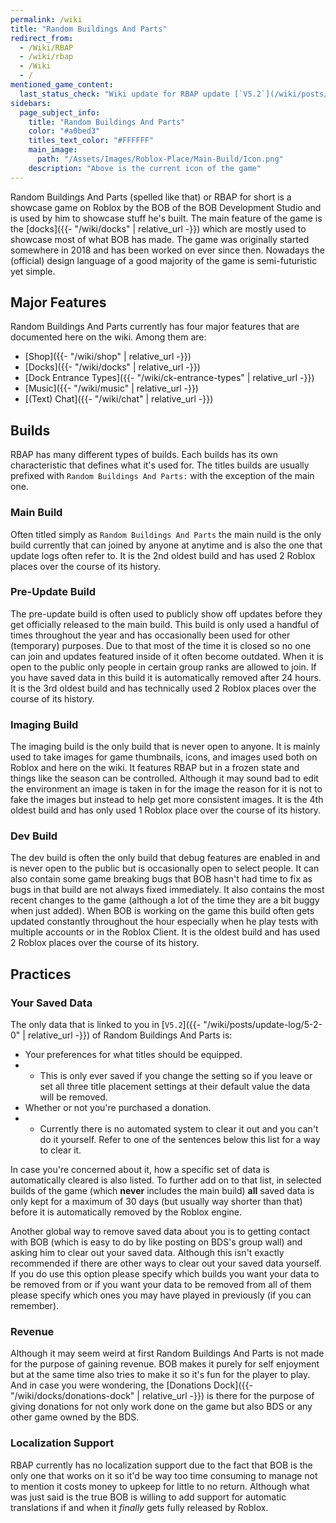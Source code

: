 ```yaml
---
permalink: /wiki
title: "Random Buildings And Parts"
redirect_from:
  - /Wiki/RBAP
  - /wiki/rbap
  - /Wiki
  - /
mentioned_game_content:
  last_status_check: "Wiki update for RBAP update [`V5.2`](/wiki/posts/update-log/5-2-0)"
sidebars:
  page_subject_info:
    title: "Random Buildings And Parts"
    color: "#a0bed3"
    titles_text_color: "#FFFFFF"
    main_image:
      path: "/Assets/Images/Roblox-Place/Main-Build/Icon.png"
    description: "Above is the current icon of the game"
---
```


Random Buildings And Parts (spelled like that) or RBAP for short is a showcase game on Roblox by the BOB of the BOB Development Studio and is used by him to showcase stuff he's built. The main feature of the game is the [docks]({{- "/wiki/docks" | relative_url -}}) which are mostly used to showcase most of what BOB has made. The game was originally started somewhere in 2018 and has been worked on ever since then. Nowadays the (official) design language of a good majority of the game is semi-futuristic yet simple.

## Major Features

Random Buildings And Parts currently has four major features that are documented here on the wiki. Among them are:

* [Shop]({{- "/wiki/shop" | relative_url -}})
* [Docks]({{- "/wiki/docks" | relative_url -}})
* [Dock Entrance Types]({{- "/wiki/ck-entrance-types" | relative_url -}})
* [Music]({{- "/wiki/music" | relative_url -}})
* [(Text) Chat]({{- "/wiki/chat" | relative_url -}})

## Builds

RBAP has many different types of builds. Each builds has its own characteristic that defines what it's used for. The titles builds are usually prefixed with `Random Buildings And Parts:` with the exception of the main one.

### Main Build

Often titled simply as `Random Buildings And Parts` the main nuild is the only build currently that can joined by anyone at anytime and is also the one that update logs often refer to. It is the 2nd oldest build and has used 2 Roblox places over the course of its history.

### Pre-Update Build

The pre-update build is often used to publicly show off updates before they get officially released to the main build. This build is only used a handful of times throughout the year and has occasionally been used for other (temporary) purposes. Due to that most of the time it is closed so no one can join and updates featured inside of it often become outdated. When it is open to the public only people in certain group ranks are allowed to join. If you have saved data in this build it is automatically removed after 24 hours. It is the 3rd oldest build and has technically used 2 Roblox places over the course of its history.

### Imaging Build

The imaging build is the only build that is never open to anyone. It is mainly used to take images for game thumbnails, icons, and images used both on Roblox and here on the wiki. It features RBAP but in a frozen state and things like the season can be controlled. Although it may sound bad to edit the environment an image is taken in for the image the reason for it is not to fake the images but instead to help get more consistent images. It is the 4th oldest build and has only used 1 Roblox place over the course of its history.

### Dev Build

The dev build is often the only build that debug features are enabled in and is never open to the public but is occasionally open to select people. It can also contain some game breaking bugs that BOB hasn't had time to fix as bugs in that build are not always fixed immediately. It also contains the most recent changes to the game (although a lot of the time they are a bit buggy when just added). When BOB is working on the game this build often gets updated constantly throughout the hour especially when he play tests with multiple accounts or in the Roblox Client. It is the oldest build and has used 2 Roblox places over the course of its history.

## Practices

### Your Saved Data

The only data that is linked to you in [`V5.2`]({{- "/wiki/posts/update-log/5-2-0" | relative_url -}}) of Random Buildings And Parts is: 

* Your preferences for what titles should be equipped.
* * This is only ever saved if you change the setting so if you leave or set all three title placement settings at their default value the data will be removed.
* Whether or not you're purchased a donation.
* * Currently there is no automated system to clear it out and you can't do it yourself. Refer to one of the sentences below this list for a way to clear it.

In case you're concerned about it, how a specific set of data is automatically cleared is also listed. To further add on to that list, in selected builds of the game (which **never** includes the main build) **all** saved data is only kept for a maximum of 30 days (but usually way shorter than that) before it is automatically removed by the Roblox engine.

Another global way to remove saved data about you is to getting contact with BOB (which is easy to do by like posting on BDS's group wall) and asking him to clear out your saved data. Although this isn't exactly recommended if there are other ways to clear out your saved data yourself. If you do use this option please specify which builds you want your data to be removed from or if you want your data to be removed from all of them please specify which ones you may have played in previously (if you can remember).

### Revenue

Although it may seem weird at first Random Buildings And Parts is not made for the purpose of gaining revenue. BOB makes it purely for self enjoyment but at the same time also tries to make it so it's fun for the player to play. And in case you were wondering, the [Donations Dock]({{- "/wiki/docks/donations-dock" | relative_url -}}) is there for the purpose of giving donations for not only work done on the game but also BDS or any other game owned by the BDS.

### Localization Support

RBAP currently has no localization support due to the fact that BOB is the only one that works on it so it'd be way too time consuming to manage not to mention it costs money to upkeep for little to no return. Although what was just said is the true BOB is willing to add support for automatic translations if and when it *finally* gets fully released by Roblox.